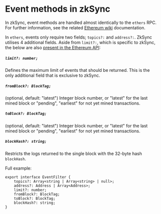 # Event methods in zkSync

In zkSync, event methods are handled almost identically to the `ethers` RPC. For further information, see the related [Ethereum wiki](https://eth.wiki/json-rpc/API#eth_newfilter) documentation.

In `ethers`, events only require two fields; `topics?:` and `address?:`. ZkSync utilises 4 additional fields. Aside from `limit?:`, which is specific to zkSync, the below are also [present in the Ethereum API](https://eth.wiki/json-rpc/API#parameters-45):

#####     `limit?: number;`
Defines the maximum limit of events that should be returned. This is the only additional field that is exclusive to zkSync.

##### `fromBlock?: BlockTag;` 
(optional, default: "latest") Integer block number, or "latest" for the last mined block or "pending", "earliest" for not yet mined transactions.

##### `toBlock?: BlockTag;`
(optional, default: "latest") Integer block number, or "latest" for the last mined block or "pending", "earliest" for not yet mined transactions.

##### `blockHash?: string;`
Restricts the logs returned to the single block with the 32-byte hash `blockHash`.


Full example:

```
export interface EventFilter {
    topics?: Array<string | Array<string> | null>;
    address?: Address | Array<Address>;
    limit?: number;
    fromBlock?: BlockTag;
    toBlock?: BlockTag;
    blockHash?: string;
}
```
